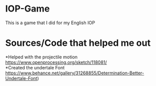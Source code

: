 # IOP-Game
This is a game that I did for my English IOP

# Sources/Code that helped me out
*Helped with the projectile motion
https://www.openprocessing.org/sketch/118081/  
*Created the undertale Font
https://www.behance.net/gallery/31268855/Determination-Better-Undertale-Font)
